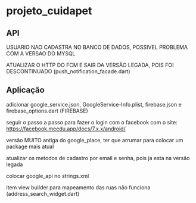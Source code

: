 # projeto_cuidapet


## API

USUARIO NAO CADASTRA NO BANCO DE DADOS, POSSIVEL PROBLEMA COM A VERSAO DO MYSQL

ATUALIZAR O HTTP DO FCM E SAIR DA VERSÃO LEGADA, POIS FOI DESCONTINUADO (push_notification_facade.dart)

## Aplicação

adicionar google_service.json, GoogleService-Info.plist, firebase.json e firebase_options.dart (FIREBASE)

seguir o passo a passo para fazer o login com o facebook com o site:
https://facebook.meedu.app/docs/7.x.x/android/

versão MUITO antiga do google_place, ter que arrumar para colocar um package mais atual

atualizar os metodos de cadastro por email e senha, pois ja esta na versão legada

colocar <string name="google_api_key">google_api</string> no strings.xml


item view builder para mapeamento das ruas não funciona (address_search_widget.dart)